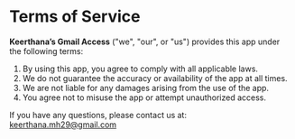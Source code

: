 # Terms of Service

**Keerthana’s Gmail Access** ("we", "our", or "us") provides this app under the following terms:

1. By using this app, you agree to comply with all applicable laws.
2. We do not guarantee the accuracy or availability of the app at all times.
3. We are not liable for any damages arising from the use of the app.
4. You agree not to misuse the app or attempt unauthorized access.

If you have any questions, please contact us at: keerthana.mh29@gmail.com 
